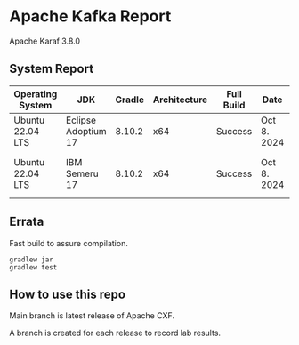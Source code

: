 # Apache Kafka Report

Apache Karaf 3.8.0

## System Report

| Operating System    | JDK       | Gradle | Architecture | Full Build | Date  | Notes |
|---------------------|-----------|-------|--------------|------------|-------|-------|
| Ubuntu 22.04 LTS    | Eclipse Adoptium 17  | 8.10.2 | x64      | Success | Oct 8. 2024 | 1 Failed Test kafka.coordinator.transaction.ProducerIdManagerTest |
| Ubuntu 22.04 LTS    | IBM Semeru 17  | 8.10.2 | x64      | Success | Oct 8. 2024 | 5 Failed Test org.apache.kafka.clients.consumer.KafkaConsumerTest org.apache.kafka.clients.consumer.internals.AbstractCoordinatorTest org.apache.kafka.common.network.SslTransportLayerTest (2 cases) org.apache.kafka.common.network.Tls13SelectorTest  |

## Errata


Fast build to assure compilation. 
```
gradlew jar
gradlew test
```

## How to use this repo

Main branch is latest release of Apache CXF.

A branch is created for each release to record lab results.
